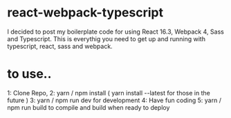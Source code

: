# react-webpack-typescript

I decided to post my boilerplate code for using React 16.3, Webpack 4, Sass and Typescript.
This is everythig you need to get up and running with typescript, react, sass and webpack.

# to use..

1: Clone Repo,
2: yarn / npm install ( yarn install --latest for those in the future )
3: yarn / npm run dev for development
4: Have fun coding
5: yarn / npm run build to compile and build when ready to deploy
